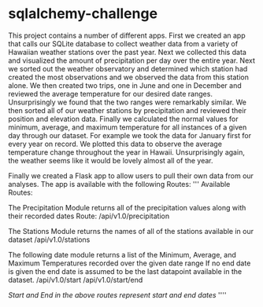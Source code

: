 # sqlalchemy-challenge

This project contains a number of different apps. First we created an app that calls our
SQLite database to collect weather data from a variety of Hawaiian weather stations over
the past year. Next we collected this data and visualized the amount of precipitation per day
over the entire year. Next we sorted out the weather observatory and determined which station had
created the most observations and we observed the data from this station alone.
We then created two trips, one in June and one in December and reviewed the average temperature for
our desired date ranges. Unsurprisingly we found that the two ranges were remarkably similar.
We then sorted all of our weather stations by precipitation and reviewed their position and elevation data.
Finally we calculated the normal values for minimum, average, and maximum temperature for all instances
of a given day through our dataset. For example we took the data for January first for every year on record.
We plotted this data to observe the average temperature change throughout the year in Hawaii. Unsurprisingly
again, the weather seems like it would be lovely almost all of the year.

Finally we created a Flask app to allow users to pull their own data from our analyses. The app is available
with the following Routes:
'''
Available Routes:

The Precipitation Module returns all of the precipitation values along with their recorded dates
Route: /api/v1.0/precipitation

The Stations Module returns the names of all of the stations available in our dataset
/api/v1.0/stations

The following date module returns a list of the Minimum, Average, and Maximum Temperatures recorded over the given date range
If no end date is given the end date is assumed to be the last datapoint available in the dataset.
/api/v1.0/start
/api/v1.0/start/end

*Start and End in the above routes represent start and end dates* 
''''